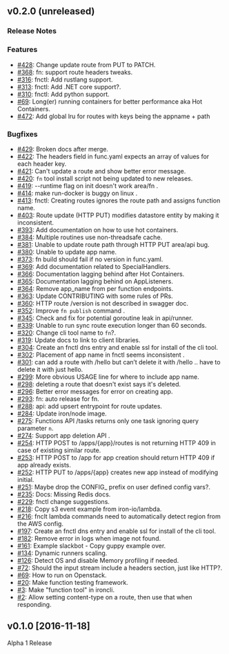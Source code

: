 ## v0.2.0 (unreleased)

### Release Notes

### Features

- [#428](https://github.com/iron-io/functions/issues/428): Change update route from PUT to PATCH.
- [#368](https://github.com/iron-io/functions/issues/368): fn: support route headers tweaks.
- [#316](https://github.com/iron-io/functions/issues/316): fnctl: Add rustlang support.
- [#313](https://github.com/iron-io/functions/issues/313): fnctl: Add .NET core support?.
- [#310](https://github.com/iron-io/functions/issues/310): fnctl: Add python support.
- [#69](https://github.com/iron-io/functions/issues/69): Long(er) running containers for better performance aka Hot Containers.
- [#472](https://github.com/iron-io/functions/pull/472): Add global lru for routes with keys being the appname + path

### Bugfixes

- [#429](https://github.com/iron-io/functions/issues/429): Broken docs after merge.
- [#422](https://github.com/iron-io/functions/issues/422): The headers field in func.yaml expects an array of values for each header key.
- [#421](https://github.com/iron-io/functions/issues/421): Can't update a route and show better error message.
- [#420](https://github.com/iron-io/functions/issues/420): `fn` tool install script not being updated to new releases.
- [#419](https://github.com/iron-io/functions/issues/419): --runtime flag on init doesn't work area/fn .
- [#414](https://github.com/iron-io/functions/issues/414): make run-docker is buggy on linux .
- [#413](https://github.com/iron-io/functions/issues/413): fnctl: Creating routes ignores the route path and assigns function name.
- [#403](https://github.com/iron-io/functions/issues/403): Route update (HTTP PUT) modifies datastore entity by making it inconsistent.
- [#393](https://github.com/iron-io/functions/issues/393): Add documentation on how to use hot containers.
- [#384](https://github.com/iron-io/functions/issues/384): Multiple routines use non-threadsafe cache.
- [#381](https://github.com/iron-io/functions/issues/381): Unable to update route path through HTTP PUT area/api bug.
- [#380](https://github.com/iron-io/functions/issues/380): Unable to update app name.
- [#373](https://github.com/iron-io/functions/issues/373): fn build should fail if no version in func.yaml.
- [#369](https://github.com/iron-io/functions/issues/369): Add documentation related to SpecialHandlers.
- [#366](https://github.com/iron-io/functions/issues/366): Documentation lagging behind after Hot Containers.
- [#365](https://github.com/iron-io/functions/issues/365): Documentation lagging behind on AppListeners.
- [#364](https://github.com/iron-io/functions/issues/364): Remove app_name from per function endpoints.
- [#363](https://github.com/iron-io/functions/issues/363): Update CONTRIBUTING with some rules of PRs.
- [#360](https://github.com/iron-io/functions/issues/360): HTTP route /version is not described in swagger doc.
- [#352](https://github.com/iron-io/functions/issues/352): Improve `fn publish` command .
- [#345](https://github.com/iron-io/functions/issues/345): Check and fix for potential goroutine leak in api/runner.
- [#339](https://github.com/iron-io/functions/issues/339): Unable to run sync route execution longer than 60 seconds.
- [#320](https://github.com/iron-io/functions/issues/320): Change cli tool name to `fn`?.
- [#319](https://github.com/iron-io/functions/issues/319): Update docs to link to client libraries.
- [#304](https://github.com/iron-io/functions/issues/304): Create an fnctl dns entry and enable ssl for install of the cli tool.
- [#302](https://github.com/iron-io/functions/issues/302): Placement of app name in fnctl seems inconsistent .
- [#301](https://github.com/iron-io/functions/issues/301): can add a route with /hello but can’t delete it with /hello .. have to delete it with just hello.
- [#299](https://github.com/iron-io/functions/issues/299): More obvious USAGE line for where to include app name.
- [#298](https://github.com/iron-io/functions/issues/298): deleting a route that doesn't exist says it's deleted.
- [#296](https://github.com/iron-io/functions/issues/296): Better error messages for error on creating app.
- [#293](https://github.com/iron-io/functions/issues/293): fn: auto release for fn.
- [#288](https://github.com/iron-io/functions/issues/288): api: add upsert entrypoint for route updates.
- [#284](https://github.com/iron-io/functions/issues/284): Update iron/node image.
- [#275](https://github.com/iron-io/functions/issues/275): Functions API /tasks returns only one task ignoring query parameter `n`.
- [#274](https://github.com/iron-io/functions/issues/274): Support app deletion API .
- [#254](https://github.com/iron-io/functions/issues/254): HTTP POST to /apps/{app}/routes is not returning HTTP 409 in case of existing similar route.
- [#253](https://github.com/iron-io/functions/issues/253): HTTP POST to /app for app creation should return HTTP 409 if app already exists.
- [#252](https://github.com/iron-io/functions/issues/252): HTTP PUT to /apps/{app} creates new app instead of modifying initial.
- [#251](https://github.com/iron-io/functions/issues/251): Maybe drop the CONFIG_ prefix on user defined config vars?.
- [#235](https://github.com/iron-io/functions/issues/235): Docs: Missing Redis docs.
- [#229](https://github.com/iron-io/functions/issues/229): fnctl change suggestions.
- [#218](https://github.com/iron-io/functions/issues/218): Copy s3 event example from iron-io/lambda.
- [#216](https://github.com/iron-io/functions/issues/216): fnclt lambda commands need to automatically detect region from the AWS config.
- [#197](https://github.com/iron-io/functions/issues/197): Create an fnctl dns entry and enable ssl for install of the cli tool.
- [#182](https://github.com/iron-io/functions/issues/182): Remove error in logs when image not found.
- [#161](https://github.com/iron-io/functions/issues/161): Example slackbot - Copy guppy example over.
- [#134](https://github.com/iron-io/functions/issues/134): Dynamic runners scaling.
- [#126](https://github.com/iron-io/functions/issues/126): Detect OS and disable Memory profiling if needed.
- [#72](https://github.com/iron-io/functions/issues/72): Should the input stream include a headers section, just like HTTP?.
- [#69](https://github.com/iron-io/functions/issues/69): How to run on Openstack.
- [#20](https://github.com/iron-io/functions/issues/20): Make function testing framework.
- [#3](https://github.com/iron-io/functions/issues/3): Make "function tool" in ironcli.
- [#2](https://github.com/iron-io/functions/issues/2): Allow setting content-type on a route, then use that when responding.

## v0.1.0 [2016-11-18]

Alpha 1 Release